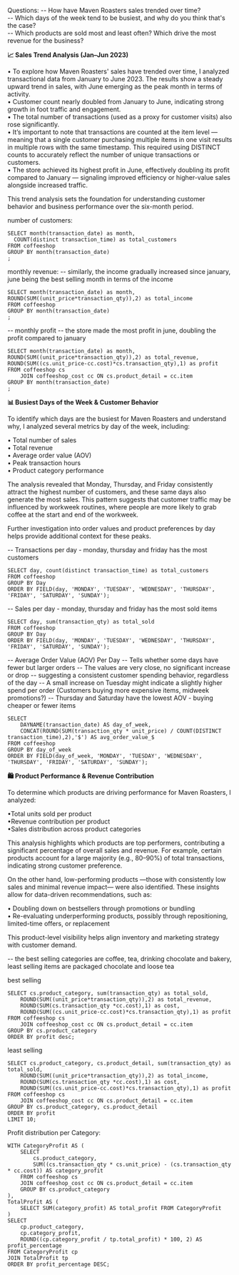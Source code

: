 Questions:
-- How have Maven Roasters sales trended over time?<br/>
-- Which days of the week tend to be busiest, and why do you think that's the case?<br/>
-- Which products are sold most and least often? Which drive the most revenue for the business?<br/>



**📈 Sales Trend Analysis (Jan–Jun 2023)**

• To explore how Maven Roasters' sales have trended over time, I analyzed transactional data from January to June 2023. The results show a steady upward trend in sales, with June emerging as the peak month in terms of activity.<br/>
• Customer count nearly doubled from January to June, indicating strong growth in foot traffic and engagement.<br/>
• The total number of transactions (used as a proxy for customer visits) also rose significantly.<br/>
• It’s important to note that transactions are counted at the item level — meaning that a single customer purchasing multiple items in one visit results in multiple rows with the same timestamp. This required using DISTINCT counts to accurately reflect the number of unique transactions or customers.<br/>
• The store achieved its highest profit in June, effectively doubling its profit compared to January — signaling improved efficiency or higher-value sales alongside increased traffic.

This trend analysis sets the foundation for understanding customer behavior and business performance over the six-month period.


number of customers:
```
SELECT month(transaction_date) as month,
  COUNT(distinct transaction_time) as total_customers
FROM coffeeshop
GROUP BY month(transaction_date)
;
```

monthly revenue:
-- similarly, the income gradually increased since january, june being the best selling month in terms of the income
```
SELECT month(transaction_date) as month, ROUND(SUM((unit_price*transaction_qty)),2) as total_income
FROM coffeeshop
GROUP BY month(transaction_date)
;
```

-- monthly profit
-- the store made the most profit in june, doubling the profit compared to january

```
SELECT month(transaction_date) as month, ROUND(SUM((unit_price*transaction_qty)),2) as total_revenue, ROUND(SUM((cs.unit_price-cc.cost)*cs.transaction_qty),1) as profit
FROM coffeeshop cs
	JOIN coffeeshop_cost cc ON cs.product_detail = cc.item
GROUP BY month(transaction_date)
;
```



**📊 Busiest Days of the Week & Customer Behavior**

To identify which days are the busiest for Maven Roasters and understand why, I analyzed several metrics by day of the week, including:<br/>

• Total number of sales<br/>
• Total revenue<br/>
• Average order value (AOV)<br/>
• Peak transaction hours<br/>
• Product category performance<br/>

The analysis revealed that Monday, Thursday, and Friday consistently attract the highest number of customers, and these same days also generate the most sales. This pattern suggests that customer traffic may be influenced by workweek routines, where people are more likely to grab coffee at the start and end of the workweek.

Further investigation into order values and product preferences by day helps provide additional context for these peaks.


 -- Transactions per day - monday, thursday and friday has the most customers
```
SELECT day, count(distinct transaction_time) as total_customers
FROM coffeeshop
GROUP BY Day
ORDER BY FIELD(day, 'MONDAY', 'TUESDAY', 'WEDNESDAY', 'THURSDAY', 'FRIDAY', 'SATURDAY', 'SUNDAY');
```

-- Sales per day - monday, thursday and friday has the most sold items
```
SELECT day, sum(transaction_qty) as total_sold 
FROM coffeeshop
GROUP BY Day
ORDER BY FIELD(day, 'MONDAY', 'TUESDAY', 'WEDNESDAY', 'THURSDAY', 'FRIDAY', 'SATURDAY', 'SUNDAY');
```

-- Average Order Value (AOV) Per Day
	-- Tells whether some days have fewer but larger orders
    -- The values are very close, no significant increase or drop
    -- suggesting a consistent customer spending behavior, regardless of the day
    -- A small increase on Tuesday might indicate a slightly higher spend per order (Customers buying more expensive items, midweek promotions?)
    -- Thursday and Saturday have the lowest AOV - buying cheaper or fewer items

```
SELECT 
    DAYNAME(transaction_date) AS day_of_week, 
    CONCAT(ROUND(SUM(transaction_qty * unit_price) / COUNT(DISTINCT transaction_time),2),'$') AS avg_order_value_$
FROM coffeeshop
GROUP BY day_of_week
ORDER BY FIELD(day_of_week, 'MONDAY', 'TUESDAY', 'WEDNESDAY', 'THURSDAY', 'FRIDAY', 'SATURDAY', 'SUNDAY');
```

**🛍️ Product Performance & Revenue Contribution**

To determine which products are driving performance for Maven Roasters, I analyzed:

•Total units sold per product<br/>
•Revenue contribution per product<br/>
•Sales distribution across product categories<br/>

This analysis highlights which products are top performers, contributing a significant percentage of overall sales and revenue. For example, certain products account for a large majority (e.g., 80–90%) of total transactions, indicating strong customer preference.

On the other hand, low-performing products —those with consistently low sales and minimal revenue impact— were also identified. These insights allow for data-driven recommendations, such as:

• Doubling down on bestsellers through promotions or bundling<br/>
• Re-evaluating underperforming products, possibly through repositioning, limited-time offers, or replacement

This product-level visibility helps align inventory and marketing strategy with customer demand.

 -- the best selling categories are coffee, tea, drinking chocolate and bakery, least selling items are packaged chocolate and loose tea

best selling
```
SELECT cs.product_category, sum(transaction_qty) as total_sold, 
	ROUND(SUM((unit_price*transaction_qty)),2) as total_revenue, 
	ROUND(SUM(cs.transaction_qty *cc.cost),1) as cost, 
    ROUND(SUM((cs.unit_price-cc.cost)*cs.transaction_qty),1) as profit
FROM coffeeshop cs
	JOIN coffeeshop_cost cc ON cs.product_detail = cc.item
GROUP BY cs.product_category
ORDER BY profit desc;
```

least selling
```
SELECT cs.product_category, cs.product_detail, sum(transaction_qty) as total_sold, 
	ROUND(SUM((unit_price*transaction_qty)),2) as total_income, 
	ROUND(SUM(cs.transaction_qty *cc.cost),1) as cost, 
    ROUND(SUM((cs.unit_price-cc.cost)*cs.transaction_qty),1) as profit
FROM coffeeshop cs
	JOIN coffeeshop_cost cc ON cs.product_detail = cc.item
GROUP BY cs.product_category, cs.product_detail
ORDER BY profit
LIMIT 10;
```

Profit distribution per Category:
```
WITH CategoryProfit AS (
    SELECT 
        cs.product_category,
        SUM((cs.transaction_qty * cs.unit_price) - (cs.transaction_qty * cc.cost)) AS category_profit
    FROM coffeeshop cs
    JOIN coffeeshop_cost cc ON cs.product_detail = cc.item
    GROUP BY cs.product_category
),
TotalProfit AS (
    SELECT SUM(category_profit) AS total_profit FROM CategoryProfit
)
SELECT 
    cp.product_category,
    cp.category_profit,
    ROUND((cp.category_profit / tp.total_profit) * 100, 2) AS profit_percentage
FROM CategoryProfit cp
JOIN TotalProfit tp
ORDER BY profit_percentage DESC;
```

